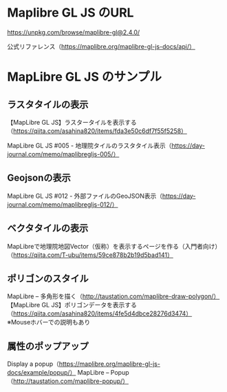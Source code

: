 # Maplibre GL JS のURL
https://unpkg.com/browse/maplibre-gl@2.4.0/  
  
公式リファレンス（https://maplibre.org/maplibre-gl-js-docs/api/）

# MapLibre GL JS のサンプル
## ラスタタイルの表示
【MapLibre GL JS】ラスタータイルを表示する（https://qiita.com/asahina820/items/fda3e50c6df7f55f5258）

MapLibre GL JS #005 - 地理院タイルのラスタタイル表示（https://day-journal.com/memo/maplibregljs-005/）

## Geojsonの表示
MapLibre GL JS #012 - 外部ファイルのGeoJSON表示（https://day-journal.com/memo/maplibregljs-012/）

## ベクタタイルの表示
MapLibreで地理院地図Vector（仮称）を表示するページを作る（入門者向け）（https://qiita.com/T-ubu/items/59ce878b2b19d5bad141）

## ポリゴンのスタイル
MapLibre – 多角形を描く（http://taustation.com/maplibre-draw-polygon/）
【MapLibre GL JS】ポリゴンデータを表示する（https://qiita.com/asahina820/items/4fe5d4dbce28276d3474）  
※Mouseホバーでの説明もあり

## 属性のポップアップ
Display a popup（https://maplibre.org/maplibre-gl-js-docs/example/popup/）
MapLibre – Popup（http://taustation.com/maplibre-popup/）


